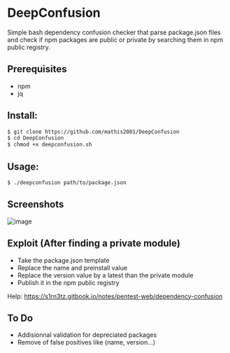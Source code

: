 # DeepConfusion
Simple bash dependency confusion checker that parse package.json files and check if npm packages are public or private by searching them in npm public registry.

## Prerequisites

- npm
- jq
  
## Install:
```bash
$ git clone https://github.com/mathis2001/DeepConfusion
$ cd DeepConfusion
$ chmod +x deepconfusion.sh
```

## Usage:
```bash
$ ./deepconfusion path/to/package.json
```
## Screenshots

![image](https://github.com/mathis2001/DeepConfusion/assets/40497633/1407d924-b741-43b3-a970-50efc48dd6dd)

## Exploit (After finding a private module)

- Take the package.json template
- Replace the name and preinstall value
- Replace the version value by a latest than the private module
- Publish it in the npm public registry

Help: https://s1rn3tz.gitbook.io/notes/pentest-web/dependency-confusion

## To Do

- Addisionnal validation for depreciated packages
- Remove of false positives like (name, version...)
